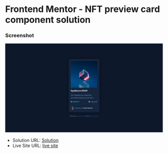 # Frontend Mentor - NFT preview card component solution

### Screenshot

![](./images/Screenshot%20(5).png)


- Solution URL: [Solution](https://github.com/abhay6786/nft-preview-card-component-main)
- Live Site URL: [live site](https://abhay6786.github.io/nft-preview-card-component-main/)
